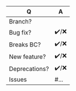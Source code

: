 | Q             | A
| ------------- | ---
| Branch?       |
| Bug fix?      | ✔️/❌
| Breaks BC?    | ✔️/❌ <!-- please update "High Impact Changes" section in CHANGELOG.md file -->
| New feature?  | ✔️/❌ <!-- please update "New Features" section in CHANGELOG.md file -->
| Deprecations? | ✔️/❌ <!-- please update UPGRADE-*.md file and "Medium Impact Changes" section in CHANGELOG.md file -->
| Issues        | #... <!-- prefix each issue number with "#" symbol, no need to create an issue if none exist, explain below instead -->
